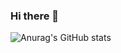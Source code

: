 ### Hi there 👋

![Anurag's GitHub stats](https://github-readme-stats.vercel.app/api?username=ChanSoo-Jeon&show_icons=true&theme=radical)

<!--
**ChanSoo-Jeon/ChanSoo-Jeon** is a ✨ _special_ ✨ repository because its `README.md` (this file) appears on your GitHub profile.

Here are some ideas to get you started:

- 🔭 I’m currently working on ...
- 🌱 I’m currently learning ...
- 👯 I’m looking to collaborate on ...
- 🤔 I’m looking for help with ...
- 💬 Ask me about ...
- 📫 How to reach me: ...
- 😄 Pronouns: ...
- ⚡ Fun fact: ...
-->
